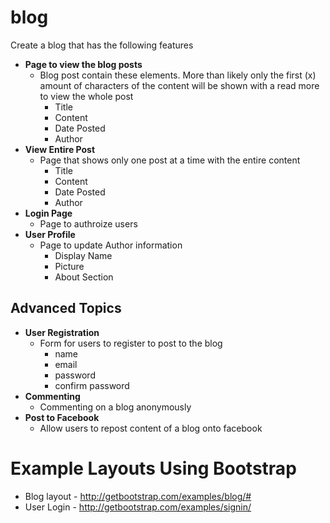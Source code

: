 # blog

Create a blog that has the following features
- **Page to view the blog posts**
	- Blog post contain these elements. More than likely only the first (x) amount of characters of the content will be shown with a read more to view the whole post
		- Title
		- Content
		- Date Posted
		- Author
- **View Entire Post**
	- Page that shows only one post at a time with the entire content
		- Title
		- Content
		- Date Posted
		- Author
- **Login Page**
	- Page to authroize users
- **User Profile**
	- Page to update Author information
		- Display Name
		- Picture
		- About Section

## Advanced Topics
- **User Registration**
	- Form for users to register to post to the blog
		- name
		- email
		- password
		- confirm password
- **Commenting**
	- Commenting on a blog anonymously
- **Post to Facebook**
	- Allow users to repost content of a blog onto facebook
			
# Example Layouts Using Bootstrap
- Blog layout - http://getbootstrap.com/examples/blog/#
- User Login - http://getbootstrap.com/examples/signin/

	